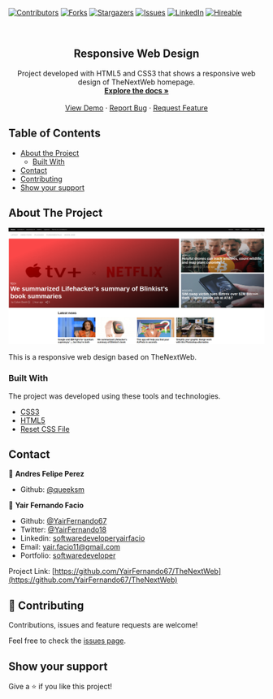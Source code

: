 [![Contributors][contributors-shield]][contributors-url]
[![Forks][forks-shield]][forks-url]
[![Stargazers][stars-shield]][stars-url]
[![Issues][issues-shield]][issues-url]
[![LinkedIn][linkedin-shield2]][linkedin-url2]
[![Hireable][hireable]][hireable-url]

<!-- PROJECT LOGO -->
<br />
<p align="center">
  <h2 align="center"> Responsive Web Design</h2>

  <p align="center">
    Project developed with HTML5 and CSS3 that shows a responsive web design of TheNextWeb homepage.
    <br />
    <a href="https://github.com/YairFernando67/TheNextWeb"><strong>Explore the docs »</strong></a>
    <br />
    <br />
    <a href="https://github.com/YairFernando67/TheNextWeb">View Demo</a>
    ·
    <a href="https://github.com/YairFernando67/TheNextWeb/issues">Report Bug</a>
    ·
    <a href="https://github.com/YairFernando67/TheNextWeb/issues">Request Feature</a>
  </p>
</p>



<!-- TABLE OF CONTENTS -->
## Table of Contents

* [About the Project](#about-the-project)
  * [Built With](#built-with)
* [Contact](#contact)
* [Contributing](#Contributing)
* [Show your support](#Show-your-support)



<!-- ABOUT THE PROJECT -->
## About The Project

![Screenshot Image](img/logoRepo.png)

This is a responsive web design based on TheNextWeb.

### Built With
The project was developed using these tools and technologies.
* [CSS3](https://developer.mozilla.org/en-US/docs/Web/CSS)
* [HTML5](https://www.w3schools.com/html/)
* [Reset CSS File](https://necolas.github.io/normalize.css/)


<!-- CONTACT -->
## Contact

👤 **Andres Felipe Perez**

- Github: [@queeksm](https://github.com/queeksm)

👤 **Yair Fernando Facio**

- Github: [@YairFernando67](https://github.com/YairFernando67)
- Twitter: [@YairFernando18](https://twitter.com/YairFernando18)
- Linkedin: [softwaredeveloperyairfacio](https://www.linkedin.com/in/softwaredeveloperyairfacio/)
- Email: [yair.facio11@gmail.com](https://mail.google.com/mail/?view=cm&fs=1&tf=1&to=yair.facio11@gmail.com)
- Portfolio: [softwaredeveloper](https://yairfernando67.github.io/Portfolio/)

<p align="center">

Project Link: [https://github.com/YairFernando67/TheNextWeb](https://github.com/YairFernando67/TheNextWeb)

</p>

## 🤝 Contributing

Contributions, issues and feature requests are welcome!

Feel free to check the [issues page](https://github.com/YairFernando67/TheNextWeb/issues).

## Show your support

Give a ⭐️ if you like this project!

<!-- MARKDOWN LINKS & IMAGES -->

[contributors-shield]: https://img.shields.io/github/contributors/YairFernando67/TheNextWeb.svg?style=flat-square
[contributors-url]: https://github.com/YairFernando67/TheNextWeb/graphs/contributors
[forks-shield]: https://img.shields.io/github/forks/YairFernando67/TheNextWeb.svg?style=flat-square
[forks-url]: https://github.com/YairFernando67/TheNextWeb/network/members
[stars-shield]: https://img.shields.io/github/stars/YairFernando67/TheNextWeb.svg?style=flat-square
[stars-url]: https://github.com/YairFernando67/TheNextWeb/stargazers
[issues-shield]: https://img.shields.io/github/issues/YairFernando67/TheNextWeb.svg?style=flat-square
[issues-url]: https://github.com/YairFernando67/TheNextWeb/issues
[license-shield]: https://img.shields.io/github/license/YairFernando67/TheNextWeb.svg?style=flat-square
[license-url]: https://github.com/YairFernando67/TheNextWeb/blob/master/LICENSE.txt
[linkedin-shield2]: https://img.shields.io/badge/-LinkedIn-black.svg?style=flat-square&logo=linkedin&colorB=555
[linkedin-url2]: https://www.linkedin.com/in/softwaredeveloperyairfacio/
[hireable]: https://cdn.rawgit.com/hiendv/hireable/master/styles/flat/yes.svg
[hireable-url]: https://www.linkedin.com/in/softwaredeveloperyairfacio/





